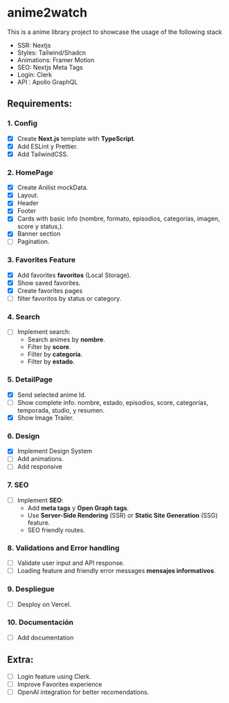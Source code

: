 # anime2watch

This is a anime library project to showcase the usage of the following stack

- SSR: Nextjs
- Styles: Tailwind/Shadcn
- Animations: Framer Motion
- SEO: Nextjs Meta Tags
- Login: Clerk
- API : Apollo GraphQL

## Requirements:

### 1. Config

- [x] Create **Next.js** template with **TypeScript**.
- [x] Add ESLint y Prettier.
- [x] Add TailwindCSS.

### 2. HomePage

- [x] Create Anilist mockData.
- [x] Layout.
- [x] Header
- [x] Footer
- [x] Cards with basic info (nombre, formato, episodios, categorías, imagen, score y status,).
- [x] Banner section
- [ ] Pagination.

### 3. Favorites Feature

- [x] Add favorites **favoritos** (Local Storage).
- [x] Show saved favorites.
- [x] Create favorites pages
- [ ] filter favoritos by status or category.

### 4. Search

- [ ] Implement search:
  - Search animes by **nombre**.
  - Filter by **score**.
  - Filter by **categoría**.
  - Filter by **estado**.

### 5. DetailPage

- [x] Send selected anime Id.
- [ ] Show complete info: nombre, estado, episodios, score, categorías, temporada, studio, y resumen.
- [x] Show Image Trailer.

### 6. Design

- [x] Implement Design System
- [ ] Add animations.
- [ ] Add responsive

### 7. SEO

- [ ] Implement **SEO**:
  - Add **meta tags** y **Open Graph tags**.
  - Use **Server-Side Rendering** (SSR) or **Static Site Generation** (SSG) feature.
  - SEO friendly routes.

### 8. Validations and Error handling

- [ ] Validate user input and API response.
- [ ] Loading feature and friendly error messages **mensajes informativos**.

### 9. Despliegue

- [ ] Desploy on Vercel.

### 10. Documentación

- [ ] Add documentation

## Extra:

- [ ] Login feature using Clerk.
- [ ] Improve Favorites experience
- [ ] OpenAI integration for better recomendations.
